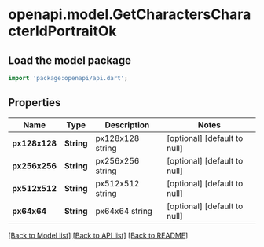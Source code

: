# openapi.model.GetCharactersCharacterIdPortraitOk

## Load the model package
```dart
import 'package:openapi/api.dart';
```

## Properties
Name | Type | Description | Notes
------------ | ------------- | ------------- | -------------
**px128x128** | **String** | px128x128 string | [optional] [default to null]
**px256x256** | **String** | px256x256 string | [optional] [default to null]
**px512x512** | **String** | px512x512 string | [optional] [default to null]
**px64x64** | **String** | px64x64 string | [optional] [default to null]

[[Back to Model list]](../README.md#documentation-for-models) [[Back to API list]](../README.md#documentation-for-api-endpoints) [[Back to README]](../README.md)


